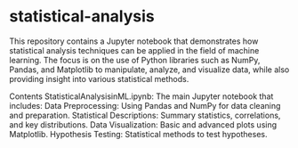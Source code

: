# statistical-analysis
This repository contains a Jupyter notebook that demonstrates how statistical analysis techniques can be applied in the field of machine learning. The focus is on the use of Python libraries such as NumPy, Pandas, and Matplotlib to manipulate, analyze, and visualize data, while also providing insight into various statistical methods.

Contents
StatisticalAnalysisinML.ipynb: The main Jupyter notebook that includes:
Data Preprocessing: Using Pandas and NumPy for data cleaning and preparation.
Statistical Descriptions: Summary statistics, correlations, and key distributions.
Data Visualization: Basic and advanced plots using Matplotlib.
Hypothesis Testing: Statistical methods to test hypotheses.
